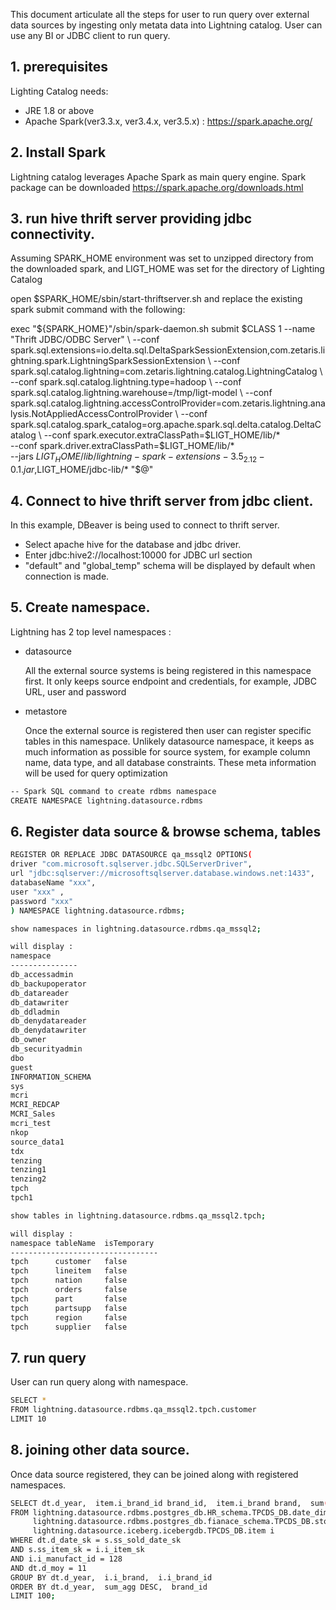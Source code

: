 <!--
Copyright 2023 ZETARIS Pty Ltd

Permission is hereby granted, free of charge, to any person obtaining a copy of this software and
associated documentation files (the "Software"), to deal in the Software without restriction,
including without limitation the rights to use, copy, modify, merge, publish, distribute, sublicense,
and/or sell copies of the Software, and to permit persons to whom the Software is furnished to do so,
subject to the following conditions:

The above copyright notice and this permission notice shall be included in all copies
or substantial portions of the Software.

THE SOFTWARE IS PROVIDED "AS IS", WITHOUT WARRANTY OF ANY KIND, EXPRESS OR IMPLIED,
INCLUDING BUT NOT LIMITED TO THE WARRANTIES OF MERCHANTABILITY, FITNESS FOR A PARTICULAR PURPOSE AND
NONINFRINGEMENT. IN NO EVENT SHALL THE AUTHORS OR COPYRIGHT HOLDERS BE LIABLE FOR ANY CLAIM,
DAMAGES OR OTHER LIABILITY, WHETHER IN AN ACTION OF CONTRACT, TORT OR OTHERWISE, ARISING FROM,
OUT OF OR IN CONNECTION WITH THE SOFTWARE OR THE USE OR OTHER DEALINGS IN THE SOFTWARE.
-->

This document articulate all the steps for user to run query over external data sources by ingesting only metata data into Lightning catalog.
User can use any BI or JDBC client to run query.

## 1. prerequisites
Lighting Catalog needs:  
* JRE 1.8 or above
* Apache Spark(ver3.3.x, ver3.4.x, ver3.5.x) : https://spark.apache.org/

## 2. Install Spark
Lightning catalog leverages Apache Spark as main query engine. Spark package can be downloaded https://spark.apache.org/downloads.html

## 3. run hive thrift server providing jdbc connectivity.
Assuming SPARK_HOME environment was set to unzipped directory from the downloaded spark, and LIGT_HOME was set for the directory of Lighting Catalog

open $SPARK_HOME/sbin/start-thriftserver.sh and replace the existing spark submit command with the following:

exec "${SPARK_HOME}"/sbin/spark-daemon.sh submit $CLASS 1 --name "Thrift JDBC/ODBC Server" \
--conf spark.sql.extensions=io.delta.sql.DeltaSparkSessionExtension,com.zetaris.lightning.spark.LightningSparkSessionExtension \
--conf spark.sql.catalog.lightning=com.zetaris.lightning.catalog.LightningCatalog \
--conf spark.sql.catalog.lightning.type=hadoop \
--conf spark.sql.catalog.lightning.warehouse=/tmp/ligt-model \
--conf spark.sql.catalog.lightning.accessControlProvider=com.zetaris.lightning.analysis.NotAppliedAccessControlProvider \
--conf spark.sql.catalog.spark_catalog=org.apache.spark.sql.delta.catalog.DeltaCatalog \
--conf spark.executor.extraClassPath=$LIGT_HOME/lib/* \
--conf spark.driver.extraClassPath=$LIGT_HOME/lib/* \
--jars $LIGT_HOME/lib/lightning-spark-extensions-3.5_2.12-0.1.jar,$LIGT_HOME/jdbc-lib/* "$@"

## 4. Connect to hive thrift server from jdbc client.
In this example, DBeaver is being used to connect to thrift server.

* Select apache hive for the database and jdbc driver.
* Enter jdbc:hive2://localhost:10000 for JDBC url section
* "default" and "global_temp" schema will be displayed by default when connection is made.

## 5. Create namespace.
Lightning has 2 top level namespaces :

* datasource

  All the external source systems is being registered in this namespace first.
  It only keeps source endpoint and credentials, for example, JDBC URL, user and password


* metastore

  Once the external source is registered then user can register specific tables in this namespace.
  Unlikely datasource namespace, it keeps as much information as possible for source system,
  for example column name, data type, and all database constraints. These meta information will be used for query optimization
  
```bash
-- Spark SQL command to create rdbms namespace
CREATE NAMESPACE lightning.datasource.rdbms 
```
## 6. Register data source & browse schema, tables

```bash
REGISTER OR REPLACE JDBC DATASOURCE qa_mssql2 OPTIONS(
driver "com.microsoft.sqlserver.jdbc.SQLServerDriver",
url "jdbc:sqlserver://microsoftsqlserver.database.windows.net:1433",
databaseName "xxx",
user "xxx" ,
password "xxx"
) NAMESPACE lightning.datasource.rdbms;

show namespaces in lightning.datasource.rdbms.qa_mssql2;

will display :
namespace
---------------
db_accessadmin
db_backupoperator
db_datareader
db_datawriter
db_ddladmin
db_denydatareader
db_denydatawriter
db_owner
db_securityadmin
dbo
guest
INFORMATION_SCHEMA
sys
mcri
MCRI_REDCAP
MCRI_Sales
mcri_test
nkop
source_data1
tdx
tenzing
tenzing1
tenzing2
tpch
tpch1

show tables in lightning.datasource.rdbms.qa_mssql2.tpch;

will display :
namespace tableName  isTemporary
--------------------------------- 
tpch	  customer	 false
tpch	  lineitem	 false
tpch	  nation	 false
tpch	  orders	 false
tpch	  part	     false
tpch	  partsupp	 false
tpch	  region	 false
tpch	  supplier	 false
```
## 7. run query
User can run query along with namespace.

```bash
SELECT *
FROM lightning.datasource.rdbms.qa_mssql2.tpch.customer
LIMIT 10
```

## 8. joining other data source.
Once data source registered, they can be joined along with registered namespaces.

```bash
SELECT dt.d_year,  item.i_brand_id brand_id,  item.i_brand brand,  sum(ss_ext_sales_price) sum_agg
FROM lightning.datasource.rdbms.postgres_db.HR_schema.TPCDS_DB.date_dim dt,
     lightning.datasource.rdbms.postgres_db.fianace_schema.TPCDS_DB.store_sales s,
     lightning.datasource.iceberg.icebergdb.TPCDS_DB.item i
WHERE dt.d_date_sk = s.ss_sold_date_sk
AND s.ss_item_sk = i.i_item_sk
AND i.i_manufact_id = 128
AND dt.d_moy = 11
GROUP BY dt.d_year,  i.i_brand,  i.i_brand_id
ORDER BY dt.d_year,  sum_agg DESC,  brand_id
LIMIT 100;
```